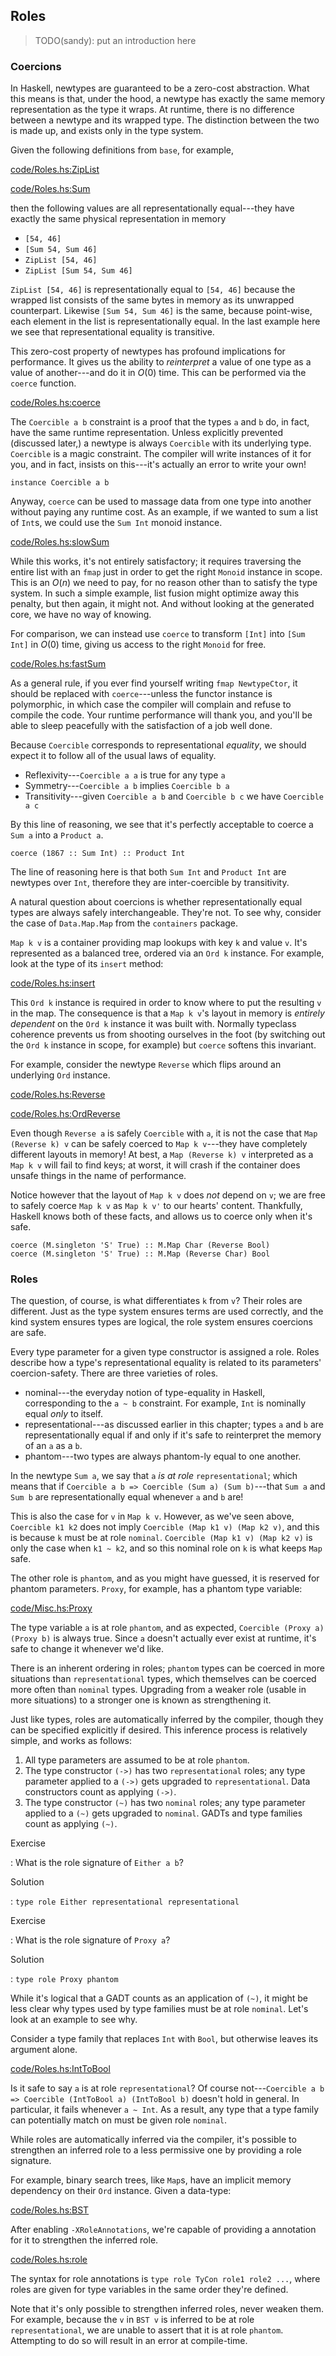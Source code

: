 ## Roles

> TODO(sandy): put an introduction here


### Coercions

In Haskell, newtypes are guaranteed to be a zero-cost abstraction. What this
means is that, under the hood, a newtype has exactly the same memory
representation as the type it wraps. At runtime, there is no difference between
a newtype and its wrapped type. The distinction between the two is made up, and
exists only in the type system.

Given the following definitions from `base`, for example,

[code/Roles.hs:ZipList](Snip)

[code/Roles.hs:Sum](Snip)

then the following values are all representationally equal---they have exactly
the same physical representation in memory


* `[54, 46]`
* `[Sum 54, Sum 46]`
* `ZipList [54, 46]`
* `ZipList [Sum 54, Sum 46]`

`ZipList [54, 46]` is representationally equal to `[54, 46]` because the wrapped
list consists of the same bytes in memory as its unwrapped counterpart. Likewise
`[Sum 54, Sum 46]` is the same, because point-wise, each element in the list is
representationally equal. In the last example here we see that representational
equality is transitive.

This zero-cost property of newtypes has profound implications for performance.
It gives us the ability to *reinterpret* a value of one type as a value of
another---and do it in $O(0)$ time. This can be performed via the `coerce`
function.

[code/Roles.hs:coerce](Snip)

The `Coercible a b`  constraint is a proof that the types `a` and `b` do, in
fact, have the same runtime representation. Unless explicitly prevented
(discussed later,) a newtype is always `Coercible` with its underlying type.
`Coercible` is a magic constraint. The compiler will write instances of it for
you, and in fact, insists on this---it's actually an error to write your own!

```{ghci=code/Roles.hs}
instance Coercible a b
```

Anyway, `coerce` can be used to massage data from one type into another without
paying any runtime cost. As an example, if we wanted to sum a list of `Int`s, we
could use the `Sum Int` monoid instance.

[code/Roles.hs:slowSum](Snip)

While this works, it's not entirely satisfactory; it requires traversing the
entire list with an `fmap` just in order to get the right `Monoid` instance in
scope. This is an $O(n)$ we need to pay, for no reason other than to satisfy the
type system. In such a simple example, list fusion might optimize away this
penalty, but then again, it might not. And without looking at the generated
core, we have no way of knowing.

For comparison, we can instead use `coerce` to transform `[Int]` into `[Sum
Int]` in $O(0)$ time, giving us access to the right `Monoid` for free.

[code/Roles.hs:fastSum](Snip)

As a general rule, if you ever find yourself writing `fmap NewtypeCtor`, it
should be replaced with `coerce`---unless the functor instance is polymorphic,
in which case the compiler will complain and refuse to compile the code. Your
runtime performance will thank you, and you'll be able to sleep peacefully with
the satisfaction of a job well done.

Because `Coercible` corresponds to representational *equality*, we should expect
it to follow all of the usual laws of equality.

* Reflexivity---`Coercible a a` is true for any type `a`
* Symmetry---`Coercible a b` implies `Coercible b a`
* Transitivity---given `Coercible a b` and `Coercible b c` we have `Coercible a c`

By this line of reasoning, we see that it's perfectly acceptable to coerce a
`Sum a` into a `Product a`.

```{ghci=code/Roles.hs}
coerce (1867 :: Sum Int) :: Product Int
```

The line of reasoning here is that both `Sum Int` and `Product Int` are newtypes
over `Int`, therefore they are inter-coercible by transitivity.

A natural question about coercions is whether representationally equal types are
always safely interchangeable. They're not. To see why, consider the case of
`Data.Map.Map` from the `containers` package.

`Map k v` is a container providing map lookups with key `k` and value `v`. It's
represented as a balanced tree, ordered via an `Ord k` instance.  For example,
look at the type of its `insert` method:

[code/Roles.hs:insert](Snip)

This `Ord k` instance is required in order to know where to put the resulting
`v` in the map. The consequence is that a `Map k v`'s layout in memory is
*entirely dependent* on the `Ord k` instance it was built with.  Normally
typeclass coherence prevents us from shooting ourselves in the foot (by
switching out the `Ord k` instance in scope, for example) but `coerce` softens
this invariant.

For example, consider the newtype `Reverse` which flips around an underlying
`Ord` instance.

[code/Roles.hs:Reverse](Snip)

[code/Roles.hs:OrdReverse](Snip)

Even though `Reverse a` is safely `Coercible` with `a`, it is not the case that
`Map (Reverse k) v` can be safely coerced to `Map k v`---they have completely
different layouts in memory! At best, a `Map (Reverse k) v` interpreted as a
`Map k v` will fail to find keys; at worst, it will crash if the container does
unsafe things in the name of performance.

Notice however that the layout of `Map k v` does *not* depend on `v`; we are
free to safely coerce `Map k v` as `Map k v'` to our hearts' content.
Thankfully, Haskell knows both of these facts, and allows us to coerce only when
it's safe.

```{ghci=code/Roles.hs}
coerce (M.singleton 'S' True) :: M.Map Char (Reverse Bool)
coerce (M.singleton 'S' True) :: M.Map (Reverse Char) Bool
```

### Roles

The question, of course, is what differentiates `k` from `v`? Their roles are
different. Just as the type system ensures terms are used correctly, and the
kind system ensures types are logical, the role system ensures coercions are
safe.

Every type parameter for a given type constructor is assigned a role. Roles
describe how a type's representational equality is related to its parameters'
coercion-safety. There are three varieties of roles.


* nominal---the everyday notion of type-equality in Haskell, corresponding to
  the `a ~ b` constraint. For example, `Int` is nominally equal *only* to
  itself.
* representational---as discussed earlier in this chapter; types `a` and `b` are
  representationally equal if and only if it's safe to reinterpret the memory of
  an `a` as a `b`.
* phantom---two types are always phantom-ly equal to one another.

In the newtype `Sum a`, we say that `a` *is at role* `representational`; which
means that if `Coercible a b => Coercible (Sum a) (Sum b)`---that `Sum a` and
`Sum b` are representationally equal whenever `a` and `b` are!

This is also the case for `v` in `Map k v`. However, as we've seen above,
`Coercible k1 k2` does not imply `Coercible (Map k1 v) (Map k2 v)`, and this is
because `k` must be at role `nominal`. `Coercible (Map k1 v) (Map k2 v)` is only
the case when `k1 ~ k2`, and so this nominal role on `k` is what keeps `Map`
safe.

The other role is `phantom`, and as you might have guessed, it is reserved for
phantom parameters. `Proxy`, for example, has a phantom type variable:

[code/Misc.hs:Proxy](Snip)

The type variable `a` is at role `phantom`, and as expected, `Coercible (Proxy
a) (Proxy b)` is always true. Since `a` doesn't actually ever exist at runtime,
it's safe to change it whenever we'd like.

There is an inherent ordering in roles; `phantom` types can be coerced in more
situations than `representational` types, which themselves can be coerced more
often than `nominal` types. Upgrading from a weaker role (usable in more
situations) to a stronger one is known as strengthening it.

Just like types, roles are automatically inferred by the compiler, though they
can be specified explicitly if desired. This inference process is relatively
simple, and works as follows:

1. All type parameters are assumed to be at role `phantom`.
2. The type constructor `(->)` has two `representational` roles; any type
   parameter applied to a `(->)` gets upgraded to `representational`. Data
   constructors count as applying `(->)`.
3. The type constructor `(~)` has two `nominal` roles; any type parameter
   applied to a `(~)` gets upgraded to `nominal`.  GADTs and type families count as
   applying `(~)`.


Exercise

:   What is the role signature of `Either a b`?

Solution

:   `type role Either representational representational`


Exercise

:   What is the role signature of `Proxy a`?

Solution

:   `type role Proxy phantom`


While it's logical that a GADT counts as an application of `(~)`, it might be
less clear why types used by type families must be at role `nominal`. Let's look
at an example to see why.

Consider a type family that replaces `Int` with `Bool`, but otherwise leaves its
argument alone.

[code/Roles.hs:IntToBool](Snip)

Is it safe to say `a` is at role `representational`? Of course not---`Coercible
a b => Coercible (IntToBool a) (IntToBool b)` doesn't hold in general. In
particular, it fails whenever `a ~ Int`. As a result, any type that a type
family can potentially match on must be given role `nominal`.

While roles are automatically inferred via the compiler, it's possible to
strengthen an inferred role to a less permissive one by providing a role
signature.

For example, binary search trees, like `Map`s, have an implicit memory
dependency on their `Ord` instance. Given a data-type:

[code/Roles.hs:BST](Snip)

After enabling `-XRoleAnnotations`, we're capable of providing a annotation for
it to strengthen the inferred role.

[code/Roles.hs:role](Snip)

The syntax for role annotations is `type role TyCon role1 role2 ...`, where
roles are given for type variables in the same order they're defined.

Note that it's only possible to strengthen inferred roles, never weaken them.
For example, because the `v` in `BST v` is inferred to be at role
`representational`, we are unable to assert that it is at role `phantom`.
Attempting to do so will result in an error at compile-time.

